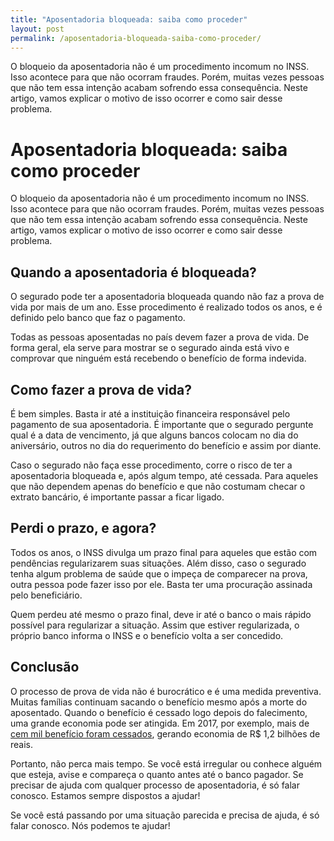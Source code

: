 ```yaml
---
title: "Aposentadoria bloqueada: saiba como proceder"
layout: post
permalink: /aposentadoria-bloqueada-saiba-como-proceder/
---
```


  O bloqueio da aposentadoria não é um procedimento incomum no INSS. Isso acontece para que não ocorram fraudes. Porém, muitas vezes pessoas que não tem essa intenção acabam sofrendo essa consequência. Neste artigo, vamos explicar o motivo de isso ocorrer e como sair desse problema.


# Aposentadoria bloqueada: saiba como proceder



  O bloqueio da aposentadoria não é um procedimento incomum no INSS. Isso acontece para que não ocorram fraudes. Porém, muitas vezes pessoas que não tem essa intenção acabam sofrendo essa consequência. Neste artigo, vamos explicar o motivo de isso ocorrer e como sair desse problema.



## Quando a aposentadoria é bloqueada?

  O segurado pode ter a aposentadoria bloqueada quando não faz a prova de vida por mais de um ano. Esse procedimento é realizado todos os anos, e é definido pelo banco que faz o pagamento.

  Todas as pessoas aposentadas no país devem fazer a prova de vida. De forma geral, ela serve para mostrar se o segurado ainda está vivo e comprovar que ninguém está recebendo o benefício de forma indevida.

## Como fazer a prova de vida?



  É bem simples. Basta ir até a instituição financeira responsável pelo pagamento de sua aposentadoria. É importante que o segurado pergunte qual é a data de vencimento, já que alguns bancos colocam no dia do aniversário, outros no dia do requerimento do benefício e assim por diante.

  Caso o segurado não faça esse procedimento, corre o risco de ter a aposentadoria bloqueada e, após algum tempo, até cessada. Para aqueles que não dependem apenas do benefício e que não costumam checar o extrato bancário, é importante passar a ficar ligado.

## Perdi o prazo, e agora?



  Todos os anos, o INSS divulga um prazo final para aqueles que estão com pendências regularizarem suas situações. Além disso, caso o segurado tenha algum problema de saúde que o impeça de comparecer na prova, outra pessoa pode fazer isso por ele. Basta ter uma procuração assinada pelo beneficiário.

  Quem perdeu até mesmo o prazo final, deve ir até o banco o mais rápido possível para regularizar a situação. Assim que estiver regularizada, o próprio banco informa o INSS e o benefício volta a ser concedido.


## Conclusão


  O processo de prova de vida não é burocrático e é uma medida preventiva. Muitas famílias continuam sacando o benefício mesmo após a morte do aposentado. Quando o benefício é cessado logo depois do falecimento, uma grande economia pode ser atingida. Em 2017, por exemplo, mais de <a href="https://www.gov.br/inss/pt-br" target="_blank">cem mil benefício foram cessados</a>, gerando economia de R$ 1,2 bilhões de reais.

  Portanto, não perca mais tempo. Se você está irregular ou conhece alguém que esteja, avise e compareça o quanto antes até o banco pagador. Se precisar de ajuda com qualquer processo de aposentadoria, é só falar conosco. Estamos sempre dispostos a ajudar!

  Se você está passando por uma situação parecida e precisa de ajuda, é só falar conosco. Nós podemos te ajudar!
